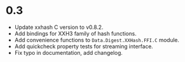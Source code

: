 # 0.3

* Update xxhash C version to v0.8.2.
* Add bindings for XXH3 family of hash functions.
* Add convenience functions to `Data.Digest.XXHash.FFI.C` module.
* Add quickcheck property tests for streaming interface.
* Fix typo in documentation, add changelog.
